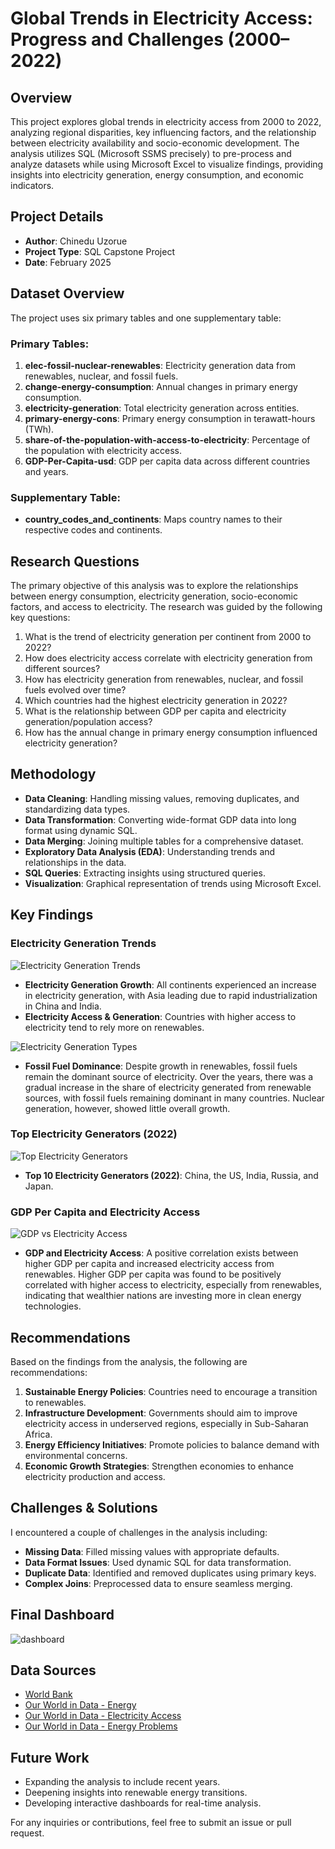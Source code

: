 # Global Trends in Electricity Access: Progress and Challenges (2000–2022)

## Overview
This project explores global trends in electricity access from 2000 to 2022, analyzing regional disparities, key influencing factors, and the relationship between electricity availability and socio-economic development. The analysis utilizes SQL (Microsoft SSMS precisely) to pre-process and analyze datasets while using Microsoft Excel to visualize findings, providing insights into electricity generation, energy consumption, and economic indicators.

## Project Details
- **Author**: Chinedu Uzorue
- **Project Type**: SQL Capstone Project
- **Date**: February 2025

## Dataset Overview
The project uses six primary tables and one supplementary table:

### Primary Tables:
1. **elec-fossil-nuclear-renewables**: Electricity generation data from renewables, nuclear, and fossil fuels.
2. **change-energy-consumption**: Annual changes in primary energy consumption.
3. **electricity-generation**: Total electricity generation across entities.
4. **primary-energy-cons**: Primary energy consumption in terawatt-hours (TWh).
5. **share-of-the-population-with-access-to-electricity**: Percentage of the population with electricity access.
6. **GDP-Per-Capita-usd**: GDP per capita data across different countries and years.

### Supplementary Table:
- **country_codes_and_continents**: Maps country names to their respective codes and continents.

## Research Questions
The primary objective of this analysis was to explore the relationships between energy consumption, electricity generation, socio-economic factors, and access to electricity. The research was guided by the following key questions:
1. What is the trend of electricity generation per continent from 2000 to 2022?
2. How does electricity access correlate with electricity generation from different sources?
3. How has electricity generation from renewables, nuclear, and fossil fuels evolved over time?
4. Which countries had the highest electricity generation in 2022?
5. What is the relationship between GDP per capita and electricity generation/population access?
6. How has the annual change in primary energy consumption influenced electricity generation?

## Methodology
- **Data Cleaning**: Handling missing values, removing duplicates, and standardizing data types.
- **Data Transformation**: Converting wide-format GDP data into long format using dynamic SQL.
- **Data Merging**: Joining multiple tables for a comprehensive dataset.
- **Exploratory Data Analysis (EDA)**: Understanding trends and relationships in the data.
- **SQL Queries**: Extracting insights using structured queries.
- **Visualization**: Graphical representation of trends using Microsoft Excel.

## Key Findings
### Electricity Generation Trends
![Electricity Generation Trends](genline.png)

- **Electricity Generation Growth**: All continents experienced an increase in electricity generation, with Asia leading due to rapid industrialization in China and India.
- **Electricity Access & Generation**: Countries with higher access to electricity tend to rely more on renewables.

![Electricity Generation Types](gentype.png)
- **Fossil Fuel Dominance**: Despite growth in renewables, fossil fuels remain the dominant source of electricity.
Over the years, there was a gradual increase in the share of electricity generated from renewable sources, with fossil fuels remaining dominant in many countries. Nuclear generation, however, showed little overall growth.

### Top Electricity Generators (2022)
![Top Electricity Generators](genbar.png)

- **Top 10 Electricity Generators (2022)**: China, the US, India, Russia, and Japan.

### GDP Per Capita and Electricity Access
![GDP vs Electricity Access](gdpscatter.png)
- **GDP and Electricity Access**: A positive correlation exists between higher GDP per capita and increased electricity access from renewables.
Higher GDP per capita was found to be positively correlated with higher access to electricity, especially from renewables, indicating that wealthier nations are investing more in clean energy technologies.


## Recommendations
Based on the findings from the analysis, the following are recommendations:
1. **Sustainable Energy Policies**: Countries need to encourage a transition to renewables.
2. **Infrastructure Development**: Governments should aim to improve electricity access in underserved regions, especially in Sub-Saharan Africa.
3. **Energy Efficiency Initiatives**: Promote policies to balance demand with environmental concerns.
4. **Economic Growth Strategies**: Strengthen economies to enhance electricity production and access.

## Challenges & Solutions
I encountered a couple of challenges in the analysis including:
- **Missing Data**: Filled missing values with appropriate defaults.
- **Data Format Issues**: Used dynamic SQL for data transformation.
- **Duplicate Data**: Identified and removed duplicates using primary keys.
- **Complex Joins**: Preprocessed data to ensure seamless merging.


## Final Dashboard
![dashboard](dashboard.png)


## Data Sources
- [World Bank](https://data.worldbank.org/indicator/NY.GDP.PCAP.CD)
- [Our World in Data - Energy](https://ourworldindata.org/energy-production-consumption)
- [Our World in Data - Electricity Access](https://ourworldindata.org/energy-access)
- [Our World in Data - Energy Problems](https://ourworldindata.org/worlds-energy-problem)

## Future Work
- Expanding the analysis to include recent years.
- Deepening insights into renewable energy transitions.
- Developing interactive dashboards for real-time analysis.

For any inquiries or contributions, feel free to submit an issue or pull request.


